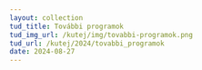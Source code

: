 ```yaml
---
layout: collection
tud_title: További programok
tud_img_url: /kutej/img/tovabbi-programok.png
tud_url: /kutej/2024/tovabbi_programok
date: 2024-08-27
---
```

